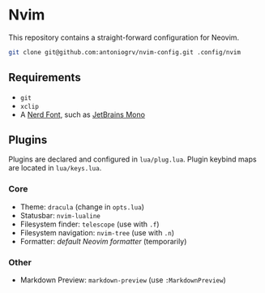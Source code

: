 # Nvim

This repository contains a straight-forward configuration for Neovim.

```bash
git clone git@github.com:antoniogrv/nvim-config.git .config/nvim
```

## Requirements

- `git`
- `xclip` 
- A [Nerd Font](https://www.nerdfonts.com/), such as [JetBrains Mono](https://www.programmingfonts.org/#jetbrainsmono)

## Plugins

Plugins are declared and configured in `lua/plug.lua`. Plugin keybind maps are located in `lua/keys.lua`.

### Core

- Theme: `dracula` (change in `opts.lua`)
- Statusbar: `nvim-lualine`
- Filesystem finder: `telescope` (use with `.f`)
- Filesystem navigation: `nvim-tree` (use with `.n`)
- Formatter: *default Neovim formatter* (temporarily)

### Other

- Markdown Preview: `markdown-preview` (use `:MarkdownPreview`)
